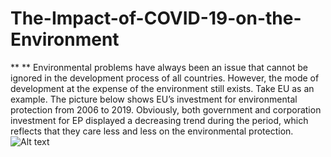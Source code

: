 # The-Impact-of-COVID-19-on-the-Environment
**  ** Environmental problems have always been an issue that cannot be ignored in the development process of all countries. However, the mode of development at the expense of the environment still exists. Take EU as an example. The picture below shows EU’s investment for environmental protection from 2006 to 2019. Obviously, both government and corporation investment for EP displayed a decreasing trend during the period, which reflects that they care less and less on the environmental protection.
![Alt text]([图片](https://user-images.githubusercontent.com/71619071/147710748-6157704f-0af4-4d2e-b8d5-fdf5d205ff4e.png))
###### 
